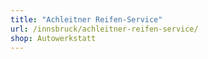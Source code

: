 ```yaml
---
title: "Achleitner Reifen-Service"
url: /innsbruck/achleitner-reifen-service/
shop: Autowerkstatt
---
```


